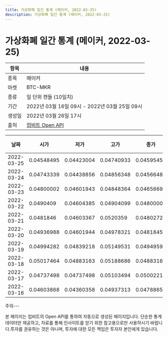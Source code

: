 ```yaml
---
title: 가상화폐 일간 통계 (메이커, 2022-03-25)
description: 가상화폐 일간 통계 (메이커, 2022-03-25)
---
```


가상화폐 일간 통계 (메이커, 2022-03-25)
===

|항목|내용|
|--|--|
|종목|메이커|
|마켓|BTC-MKR|
|종류|일 단위 캔들 (10일치)|
|기간|2022년 03월 16일 09시 - 2022년 03월 25일 09시|
|생성일|2022년 03월 26일 17시|
|출처|[업비트 Open API](https://docs.upbit.com)|


|날짜|시가|저가|고가|종가|비고|
|--|--|--|--|--|--|
|2022-03-25|0.04548495|0.04423004|0.04740933|0.0459545|    |
|2022-03-24|0.04743339|0.04438856|0.04856348|0.0456648|    |
|2022-03-23|0.04800002|0.04601943|0.04848364|0.04656694|    |
|2022-03-22|0.0490409|0.04604385|0.04904099|0.04800002|    |
|2022-03-21|0.0481846|0.04603367|0.0520359|0.04802728|    |
|2022-03-20|0.04936988|0.04601944|0.04978321|0.04818457|    |
|2022-03-19|0.04994282|0.04839218|0.05149531|0.04949598|    |
|2022-03-18|0.05017464|0.04883163|0.05188686|0.04883163|    |
|2022-03-17|0.04737498|0.04737498|0.05103494|0.05002214|    |
|2022-03-16|0.04603868|0.04360358|0.04937313|0.04788653|    |


주의---

본 페이지는 업비트의 Open API를 통하여 자동으로 생성된 페이지입니다. 단순한 통계 데이터만 제공하고, 자료를 통해 인사이트를 얻기 위한 참고용으로만 사용하시기 바랍니다.투자를 권유하는 것은 아니며, 투자에 대한 모든 책임은 투자자 본인에게 있습니다.